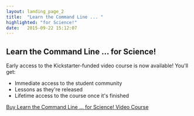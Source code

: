 ```yaml
---
layout: landing_page_2
title:  "Learn the Command Line ... "
highlighted: "for Science!"
date:   2015-09-22 15:12:07
---
```


## Learn the Command Line ... for Science!

Early access to the Kickstarter-funded video course is now available! You'll get:

- Immediate access to the student community
- Lessons as they're released
- Lifetime access to the course once it's finished

<div class="text-center">
<div data-embed_type="product" data-shop="learn-the-command-line-for-science.myshopify.com" data-product_name="Learn the Command Line ... for Science! Video Course" data-product_handle="learn-the-command-line-for-science-video-course" data-has_image="true" data-display_size="compact" data-redirect_to="checkout" data-buy_button_text="Early Access" data-buy_button_out_of_stock_text="Out of Stock" data-buy_button_product_unavailable_text="Unavailable" data-button_background_color="17baef" data-button_text_color="ffffff" data-product_modal="false" data-product_title_color="000000" data-next_page_button_text="Next page"></div>
<script type="text/javascript">
document.getElementById('ShopifyEmbedScript') || document.write('<script type="text/javascript" src="https://widgets.shopifyapps.com/assets/widgets/embed/client.js" id="ShopifyEmbedScript"><\/script>');
</script>
<noscript><a href="https://learn-the-command-line-for-science.myshopify.com/cart/14587115911:1" target="_blank">Buy Learn the Command Line ... for Science! Video Course</a></noscript>
</div>
